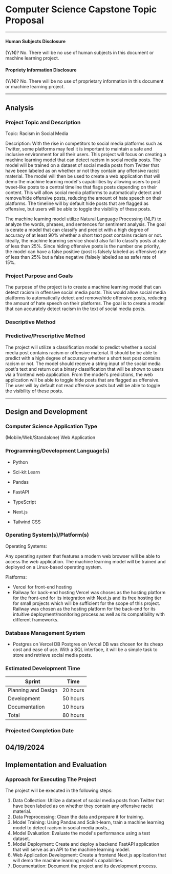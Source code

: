 # Computer Science Capstone Topic Proposal

---
#### Human Subjects Disclosure
(Y/N)?
No. There will be no use of human subjects in this document or machine learning project.

#### Propriety Information Disclosure
(Y/N)?
No. There will be no use of proprietary information in this document or machine learning project.

---
## Analysis

### Project Topic and Description
Topic: Racism in Social Media

Description: With the rise in competitors to social media platforms such as Twitter, some platforms may feel it is important to maintain a safe and inclusive environment for all their users. This project will focus on creating a machine learning model that can detect racism in social media posts. The model will be trained on a dataset of social media posts from Twitter that have been labeled as on whether or not they contain any offensive racist material. The model will then be used to create a web application that will demo the machine learning model's capabilities by allowing users to post tweet-like posts to a central timeline that flags posts depending on their content. This will allow social media platforms to automatically detect and remove/hide offensive posts, reducing the amount of hate speech on their platforms. The timeline will by default hide posts that are flagged as offensive, but users will be able to toggle the visibility of these posts.

The machine learning model utilize Natural Language Processing (NLP) to analyze the words, phrases, and sentences for sentiment analysis. The goal is cerate a model that can classify and predict with a high degree of accuracy of at least 90% whether a short text post contains racism or not. Ideally, the machine learning service should also fail to classify posts at rate of less than 25%. Since hiding offensive posts is the number one priority, the model can have a false positive (post is falsely labeled as offensive) rate of less than 25% but a false negative (falsely labeled as as safe) rate of 15%.


### Project Purpose and Goals
The purpose of the project is to create a machine learning model that can detect racism in offensive social media posts. This would allow social media platforms to automatically detect and remove/hide offensive posts, reducing the amount of hate speech on their platforms. The goal is to create a model that can accurately detect racism in the text of social media posts. 

### Descriptive Method

### Predictive/Prescriptive Method
The project will utilize a classification model to predict whether a social media post contains racism or offensive material. It should be be able to predict with a high degree of accuracy whether a short text post contains racism or not. The model should receive a string input of the social media post's text and return out a binary classification that will be shown to users via a frontend web application. From the model's predictions, the web application will be able to toggle hide posts that are flagged as offensive. The user will by default not read offensive posts but will be able to toggle the visibility of these posts.

---
## Design and Development

### Computer Science Application Type
(Mobile/Web/Standalone)
Web Application

### Programming/Development Language(s)

- Python
- Sci-kit Learn
- Pandas
- FastAPI

- TypeScript
- Next.js
- Tailwind CSS

### Operating System(s)/Platform(s)

Operating Systems:

Any operating system that features a modern web browser will be able to access the web application.
The machine learning model will be trained and deployed on a Linux-based operating system.

Platforms: 
- Vercel for front-end hosting
- Railway for back-end hosting
Vercel was choses as the hosting platform for the front-end for its integration with Next.js and its free hosting tier for small projects which will be sufficient for the scope of this project. Railway was chosen as the hosting platform for the back-end for its intuitive deployment/monitoring process as well as its compatibility with different frameworks.

### Database Management System

- Postgres on Vercel DB
Postgres on Vercel DB was chosen for its cheap cost and ease of use. With a SQL interface, it will be a simple task to store and retrieve social media posts.

### Estimated Development Time

| Sprint | Time |
| ------ | ----------- |
| Planning and Design | 20 hours|
| Development | 50 hours |
| Documentation | 10 hours |
| Total | 80 hours |

### Projected Completion Date
04/19/2024
---
## Implementation and Evaluation
### Approach for Executing The Project
The project will be executed in the following steps:
1. Data Collection: Utilize a dataset of social media posts from Twitter that have been labeled as on whether they contain any offensive racist material.
2. Data Preprocessing: Clean the data and prepare it for training.
3. Model Training: Using Pandas and Scikit-learn, train a machine learning model to detect racism in social media posts.,
4. Model Evaluation: Evaluate the model's performance using a test dataset.
5. Model Deployment: Create and deploy a backend FastAPI application that will serve as an API to the machine learning model.
5. Web Application Development: Create a frontend Next.js application that will demo the machine learning model's capabilities. 
6. Documentation: Document the project and its development process.